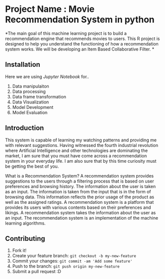 
# Project Name : Movie Recommendation System in python

*The main goal of this machine learning project is to build a recommendation engine that recommends movies to users. This R project is designed to help you understand the functioning of how a recommendation system works. We will be developing an Item Based Collaborative Filter.
*

## Installation
  Here we are using  *Jupyter Notebook* for..
1. Data manipulaiton
2. Data processing
3. Data frame transformation
5. Data Visualization
6. Model Development 
7. Model Evaluation

## Introduction
This system is capable of learning my watching patterns and providing me with relevant suggestions. Having witnessed the fourth industrial revolution where Artificial Intelligence and other technologies are dominating the market, I am sure that you must have come across a recommendation system in your everyday life. I am also sure that by this time curiosity must be getting the best of you. 
 
 What is a Recommendation System?
A recommendation system provides suggestions to the users through a filtering process that is based on user preferences and browsing history. The information about the user is taken as an input. The information is taken from the input that is in the form of browsing data. This information reflects the prior usage of the product as well as the assigned ratings. A recommendation system is a platform that provides its users with various contents based on their preferences and likings. A recommendation system takes the information about the user as an input. The recommendation system is an implementation of the machine learning algorithms.


## Contributing
1. Fork it!
2. Create your feature branch: `git checkout -b my-new-feature`
3. Commit your changes: `git commit -am 'Add some feature'`
4. Push to the branch: `git push origin my-new-feature`
5. Submit a pull request :D

